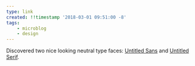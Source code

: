 ```yaml
---
type: link
created: !!timestamp '2018-03-01 09:51:00 -8'
tags:
    - microblog
    - design
---
```

Discovered two nice looking neutral type faces: [Untitled Sans](https://klim.co.nz/retail-fonts/untitled-sans/) and [Untitled Serif](https://klim.co.nz/retail-fonts/untitled-serif/).
